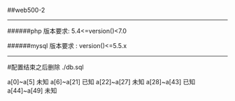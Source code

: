 ##web500-2 


----------------------

######php 版本要求: 5.4<=version()<7.0  

######mysql 版本要求 :  version()<=5.5.x

-------------------

#配置结束之后删除 ./db.sql  



a[0]~a[5] 未知 a[6]~a[21] 已知 a[22]~a[27] 未知  a[28]~a[43] 已知   a[44]~a[49] 未知  



